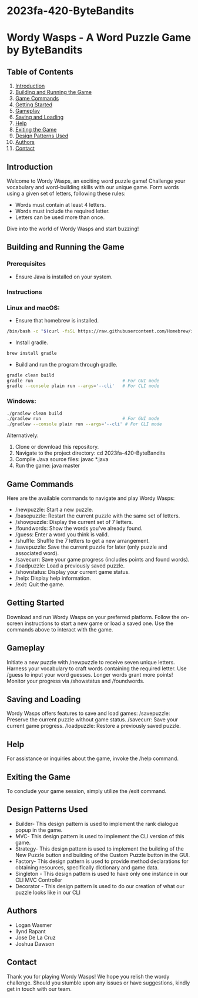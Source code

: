 # 2023fa-420-ByteBandits

# **Wordy Wasps** - A Word Puzzle Game by ByteBandits

## Table of Contents

1. [Introduction](#introduction)
2. [Building and Running the Game](#building-and-running-the-game)
3. [Game Commands](#game-commands)
4. [Getting Started](#getting-started)
5. [Gameplay](#gameplay)
6. [Saving and Loading](#saving-and-loading)
7. [Help](#help)
8. [Exiting the Game](#exiting-the-game)
9. [Design Patterns Used](#design-patterns-used)
10. [Authors](#authors)
11. [Contact](#contact)

## Introduction

Welcome to Wordy Wasps, an exciting word puzzle game! Challenge your vocabulary and word-building skills with our unique game. Form words using a given set of letters, following these rules:

- Words must contain at least 4 letters.
- Words must include the required letter.
- Letters can be used more than once.

Dive into the world of Wordy Wasps and start buzzing!

## Building and Running the Game

### Prerequisites
- Ensure Java is installed on your system.

### Instructions

### Linux and macOS:
- Ensure that homebrew is installed.
```bash
/bin/bash -c "$(curl -fsSL https://raw.githubusercontent.com/Homebrew/install/HEAD/install.sh)"
```
- Install gradle.
```bash
brew install gradle
```
- Build and run the program through gradle.
```bash
gradle clean build
gradle run                                  # For GUI mode
gradle --console plain run --args='--cli'   # For CLI mode
```
### Windows:

```bash
./gradlew clean build
./gradlew run                               # For GUI mode
./gradlew --console plain run --args='--cli' # For CLI mode
```

Alternatively:

1. Clone or download this repository.
2. Navigate to the project directory: cd 2023fa-420-ByteBandits
3. Compile Java source files: javac *.java
4. Run the game: java master

## Game Commands
Here are the available commands to navigate and play Wordy Wasps:

- /newpuzzle: Start a new puzzle.
- /basepuzzle: Restart the current puzzle with the same set of letters.
- /showpuzzle: Display the current set of 7 letters.
- /foundwords: Show the words you've already found.
- /guess: Enter a word you think is valid.
- /shuffle: Shuffle the 7 letters to get a new arrangement.
- /savepuzzle: Save the current puzzle for later (only puzzle and associated word).
- /savecurr: Save your game progress (includes points and found words).
- /loadpuzzle: Load a previously saved puzzle.
- /showstatus: Display your current game status.
- /help: Display help information.
- /exit: Quit the game.

## Getting Started
Download and run Wordy Wasps on your preferred platform. Follow the on-screen instructions to start a new game or load a saved one. Use the commands above to interact with the game.

## Gameplay
Initiate a new puzzle with /newpuzzle to receive seven unique letters. Harness your vocabulary to craft words containing the required letter. Use /guess to input your word guesses. Longer words grant more points! Monitor your progress via /showstatus and /foundwords.

## Saving and Loading
Wordy Wasps offers features to save and load games:
/savepuzzle: Preserve the current puzzle without game status.
/savecurr: Save your current game progress.
/loadpuzzle: Restore a previously saved puzzle.

## Help
For assistance or inquiries about the game, invoke the /help command.

## Exiting the Game
To conclude your game session, simply utilize the /exit command.

## Design Patterns Used
- Builder-  This design pattern is used to implement the rank dialogue popup in the game.
- MVC- This design pattern is used to implement the CLI version of this game.
- Strategy- This design pattern is used to implement the building of the New Puzzle button and building of the Custom Puzzle button in the GUI.
- Factory- This design pattern is used to provide method declarations for obtaining resources, specifically dictionary and game data.
- Singleton - This design pattern is used to have only one instance in our CLI MVC Controller
- Decorator - This design pattern is used to do our creation of what our puzzle looks like in our CLI


## Authors
- Logan Wasmer
- Ilynd Rapant
- Jose De La Cruz
- Joshua Dawson

## Contact
Thank you for playing Wordy Wasps! We hope you relish the wordy challenge. Should you stumble upon any issues or have suggestions, kindly get in touch with our team.

